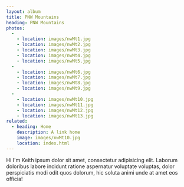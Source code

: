 ```yaml
---
layout: album
title: PNW Mountains
heading: PNW Mountains
photos:
  -
    - location: images/nwMt1.jpg
    - location: images/nwMt2.jpg
    - location: images/nwMt3.jpg
    - location: images/nwMt4.jpg
    - location: images/nwMt5.jpg
  -
    - location: images/nwMt6.jpg
    - location: images/nwMt7.jpg
    - location: images/nwMt8.jpg
    - location: images/nwMt9.jpg
  - 
    - location: images/nwMt10.jpg
    - location: images/nwMt11.jpg
    - location: images/nwMt12.jpg
    - location: images/nwMt13.jpg
related:
  - heading: Home
    description: A link home
    image: images/nwMt10.jpg
    location: index.html
---
```


Hi I'm Keith ipsum dolor sit amet, consectetur adipisicing elit. Laborum doloribus labore incidunt ratione aspernatur voluptate voluptas, dolor perspiciatis modi odit quos dolorum, hic soluta animi unde at amet eos officia!